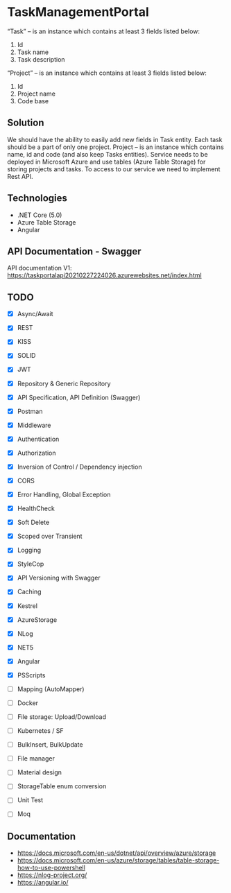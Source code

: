 # TaskManagementPortal

“Task” – is an instance which contains at least 3 fields listed below:
1.	Id
2.	Task name
3.	Task description

“Project” – is an instance which contains at least 3 fields listed below:
1. Id
2. Project name
3. Code base

## Solution 
We should have the ability to easily add new fields in Task entity. 
Each task should be a part of only one project. 
Project – is an instance which contains name, id and code (and also keep Tasks entities).
Service needs to be deployed in Microsoft Azure and use tables (Azure Table Storage) for storing projects and tasks. 
To access to our service we need to implement Rest API.

## Technologies

- .NET Core (5.0)
- Azure Table Storage
- Angular

## API Documentation - Swagger
API documentation V1: https://taskportalapi20210227224026.azurewebsites.net/index.html

## TODO

- [x] Async/Await
- [x] REST
- [x] KISS
- [x] SOLID
- [x] JWT
- [x] Repository & Generic Repository
- [x] API Specification, API Definition (Swagger)
- [x] Postman
- [x] Middleware
- [x] Authentication
- [x] Authorization
- [x] Inversion of Control / Dependency injection
- [x] CORS
- [x] Error Handling, Global Exception
- [x] HealthCheck
- [x] Soft Delete
- [x] Scoped over Transient
- [x] Logging
- [x] StyleCop
- [x] API Versioning with Swagger
- [x] Caching
- [x] Kestrel
- [x] AzureStorage
- [x] NLog
- [x] NET5
- [x] Angular
- [x] PSScripts
- [ ] Mapping (AutoMapper)
- [ ] Docker
- [ ] File storage: Upload/Download
- [ ] Kubernetes / SF
- [ ] BulkInsert, BulkUpdate
- [ ] File manager
- [ ] Material design
- [ ] StorageTable enum conversion
- [ ] Unit Test
- [ ] Moq
 
 
## Documentation
- https://docs.microsoft.com/en-us/dotnet/api/overview/azure/storage
- https://docs.microsoft.com/en-us/azure/storage/tables/table-storage-how-to-use-powershell
- https://nlog-project.org/
- https://angular.io/


